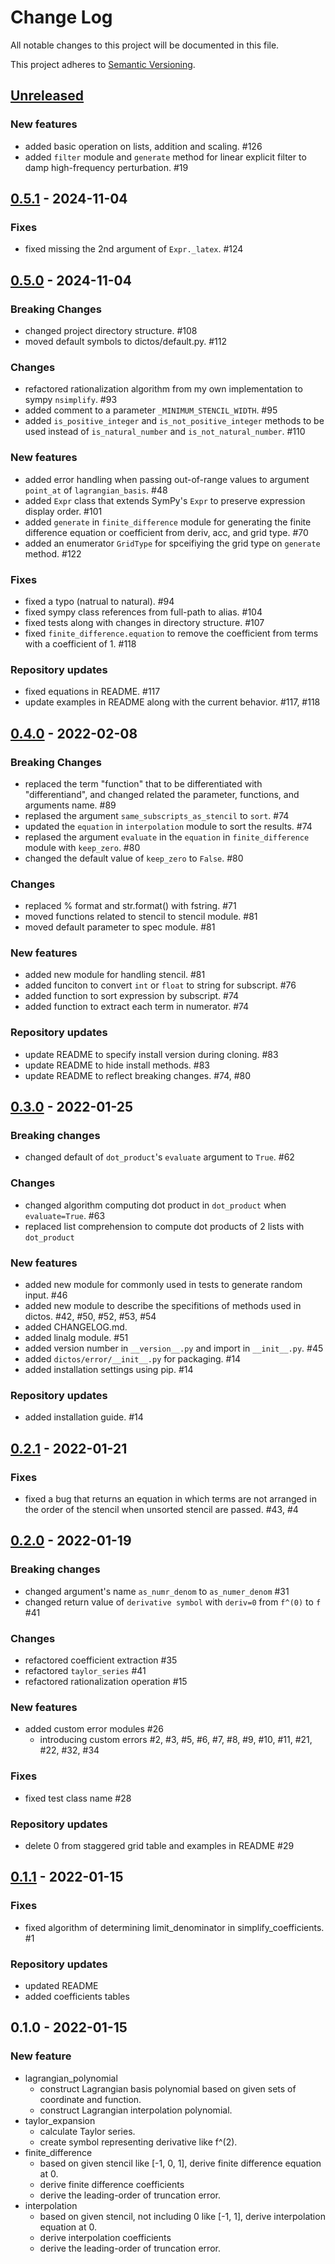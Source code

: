 # Change Log
All notable changes to this project will be documented in this file.

This project adheres to [Semantic Versioning](http://semver.org/).

## [Unreleased]
### New features
- added basic operation on lists, addition and scaling. #126 
- added `filter` module and `generate` method for linear explicit filter to damp high-frequency perturbation. #19

## [0.5.1] - 2024-11-04
### Fixes
- fixed missing the 2nd argument of `Expr._latex`. #124

## [0.5.0] - 2024-11-04
### Breaking Changes
- changed project directory structure. #108
- moved default symbols to dictos/default.py. #112

### Changes
- refactored rationalization algorithm from my own implementation to sympy `nsimplify`. #93
- added comment to a parameter `_MINIMUM_STENCIL_WIDTH`. #95
- added `is_positive_integer` and `is_not_positive_integer` methods to be used instead of `is_natural_number` and `is_not_natural_number`. #110

### New features
- added error handling when passing out-of-range values to argument `point_at` of `lagrangian_basis`. #48
- added `Expr` class that extends SymPy's `Expr` to preserve expression display order. #101
- added `generate` in `finite_difference` module for generating the finite difference equation or coefficient from deriv, acc, and grid type. #70
- added an enumerator `GridType` for spceifiying the grid type on `generate` method. #122

### Fixes
- fixed a typo (natrual to natural). #94
- fixed sympy class references from full-path to alias. #104
- fixed tests along with changes in directory structure. #107
- fixed `finite_difference.equation` to remove the coefficient from terms with a coefficient of 1. #118

### Repository updates
- fixed equations in README. #117
- update examples in README along with the current behavior. #117, #118

## [0.4.0] - 2022-02-08
### Breaking Changes
- replaced the term "function" that to be differentiated with "differentiand", and changed related the parameter, functions, and arguments name. #89
- replased the argument `same_subscripts_as_stencil` to `sort`. #74
- updated the `equation` in `interpolation` module to sort the results. #74
- replased the argument `evaluate` in the `equation` in `finite_difference` module with `keep_zero`. #80
- changed the default value of `keep_zero` to `False`. #80

### Changes
- replaced % format and str.format() with fstring. #71
- moved functions related to stencil to stencil module. #81
- moved default parameter to spec module. #81

### New features
- added new module for handling stencil. #81
- added funciton to convert `int` or `float` to string for subscript. #76
- added function to sort expression by subscript. #74
- added function to extract each term in numerator. #74

### Repository updates
- update README to specify install version during cloning. #83
- update README to hide install methods. #83
- update README to reflect breaking changes. #74, #80

## [0.3.0] - 2022-01-25
### Breaking changes
- changed default of `dot_product`'s `evaluate` argument to `True`. #62

### Changes
- changed algorithm computing dot product in `dot_product` when `evaluate=True`. #63
- replaced list comprehension to compute dot products of 2 lists with `dot_product`

### New features
- added new module for commonly used in tests to generate random input. #46
- added new module to describe the specifitions of methods used in dictos. #42, #50, #52, #53, #54
- added CHANGELOG.md.
- added linalg module. #51
- added version number in `__version__.py` and import in `__init__.py`. #45
- added `dictos/error/__init__.py` for packaging. #14
- added installation settings using pip. #14

### Repository updates
- added installation guide. #14

## [0.2.1] - 2022-01-21
### Fixes
- fixed a bug that returns an equation in which terms are not arranged in the order of the stencil when unsorted stencil are passed. #43, #4

## [0.2.0] - 2022-01-19
### Breaking changes
- changed argument's name `as_numr_denom` to `as_numer_denom` #31
- changed return value of `derivative symbol` with `deriv=0` from `f^(0)` to `f` #41

### Changes
- refactored coefficient extraction #35
- refactored `taylor_series` #41
- refactored rationalization operation #15

### New features
- added custom error modules #26
  - introducing custom errors #2, #3, #5, #6, #7, #8, #9, #10, #11, #21, #22, #32, #34

### Fixes
- fixed test class name #28

### Repository updates
- delete 0 from staggered grid table and examples in README #29

## [0.1.1] - 2022-01-15
### Fixes
- fixed algorithm of determining limit_denominator in simplify_coefficients. #1

### Repository updates
- updated README
- added coefficients tables

## 0.1.0 - 2022-01-15
### New feature
- lagrangian_polynomial
  - construct Lagrangian basis polynomial based on given sets of coordinate and function.
  - construct Lagrangian interpolation polynomial.
- taylor_expansion
  - calculate Taylor series.
  - create symbol representing derivative like f^(2).
- finite_difference
  - based on given stencil like [-1, 0, 1], derive finite difference equation at 0.
  - derive finite difference coefficients
  - derive the leading-order of truncation error.
- interpolation
  - based on given stencil, not including 0 like [-1, 1], derive interpolation equation at 0.
  - derive interpolation coefficients
  - derive the leading-order of truncation error.

[Unreleased]: https://github.com/degawa/dictos/compare/v0.5.1...HEAD
[0.5.1]: https://github.com/degawa/dictos/compare/v0.5.0...v0.5.1
[0.5.0]: https://github.com/degawa/dictos/compare/v0.4.0...v0.5.0
[0.4.0]: https://github.com/degawa/dictos/compare/v0.3.0...v0.4.0
[0.3.0]: https://github.com/degawa/dictos/compare/v0.2.1...v0.3.0
[0.2.1]: https://github.com/degawa/dictos/compare/v0.2.0...v0.2.1
[0.2.0]: https://github.com/degawa/dictos/compare/v0.1.1...v0.2.0
[0.1.1]: https://github.com/degawa/dictos/compare/v0.1.0...v0.1.1
